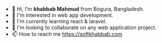 - 👋 Hi, I’m <strong>khabbab Mahmud</strong> from Bogura, Bangladesh.
- 👀 I'm interested in web app development.
- 🌱 I'm currently learning react & laravel.
- 💞️ I'm looking to collaborate on any web application project.
- 📫 How to reach me https://softkhabbab.com

